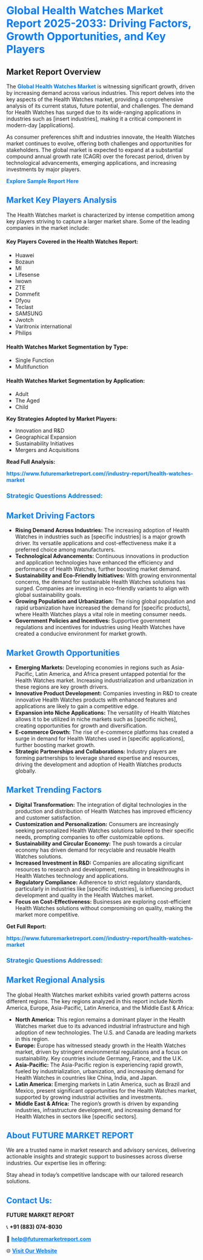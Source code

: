 <h1 style="color: #007BFF;">Global Health Watches Market Report 2025-2033: Driving Factors, Growth Opportunities, and Key Players</h1>

<section id="overview">
<h2>Market Report Overview</h2>
<p>The <a href="https://www.futuremarketreport.com//industry-report/health-watches-market" style="color: #007BFF; text-decoration: none;"><strong>Global Health Watches Market</strong></a> is witnessing significant growth, driven by increasing demand across various industries. This report delves into the key aspects of the Health Watches market, providing a comprehensive analysis of its current status, future potential, and challenges. The demand for Health Watches has surged due to its wide-ranging applications in industries such as [insert industries], making it a critical component in modern-day [applications].</p>
<p>As consumer preferences shift and industries innovate, the Health Watches market continues to evolve, offering both challenges and opportunities for stakeholders. The global market is expected to expand at a substantial compound annual growth rate (CAGR) over the forecast period, driven by technological advancements, emerging applications, and increasing investments by major players.</p>
</section>

<section id="overview">
<p><a href="https://www.futuremarketreport.com//request-sample/reportId=82963" style="color: #007BFF; text-decoration: none;"><strong>Explore Sample Report Here</strong></a></p>
</section>

<section id="key-players">
<h2 style="color: #007BFF;">Market Key Players Analysis</h2>
<p>The Health Watches market is characterized by intense competition among key players striving to capture a larger market share. Some of the leading companies in the market include:</p>
<h4>Key Players Covered in the Health Watches Report:</h4>
<ul><li>Huawei</li><li>Bozaun</li><li>MI</li><li>Lifesense</li><li>Iwown</li><li>ZTE</li><li>Dommefit</li><li>Dfyou</li><li>Teclast</li><li>SAMSUNG</li><li>Jwotch</li><li>Varitronix international</li><li>Philips</li></ul>
<h4>Health Watches Market Segmentation by Type:</h4>
<ul><li>Single Function</li><li>Multifunction</li></ul>

<h4>Health Watches Market Segmentation by Application:</h4>
<ul><li>Adult</li><li>The Aged</li><li>Child</li></ul>
<p><strong>Key Strategies Adopted by Market Players:</strong></p>
<ul>
<li>Innovation and R&D</li>
<li>Geographical Expansion</li>
<li>Sustainability Initiatives</li>
<li>Mergers and Acquisitions</li>
</ul>
</section>

<section>
<p><strong>Read Full Analysis: </strong></p><a href="https://www.futuremarketreport.com//industry-report/health-watches-market" style="color: #007BFF; text-decoration: none;"><strong>https://www.futuremarketreport.com//industry-report/health-watches-market</strong></a>
<h3 style="color: #007BFF;">Strategic Questions Addressed:</h3>
</section>

<section id="driving-factors">
<h2 style="color: #007BFF;">Market Driving Factors</h2>
<ul>
<li><strong>Rising Demand Across Industries:</strong> The increasing adoption of Health Watches in industries such as [specific industries] is a major growth driver. Its versatile applications and cost-effectiveness make it a preferred choice among manufacturers.</li>
<li><strong>Technological Advancements:</strong> Continuous innovations in production and application technologies have enhanced the efficiency and performance of Health Watches, further boosting market demand.</li>
<li><strong>Sustainability and Eco-Friendly Initiatives:</strong> With growing environmental concerns, the demand for sustainable Health Watches solutions has surged. Companies are investing in eco-friendly variants to align with global sustainability goals.</li>
<li><strong>Growing Population and Urbanization:</strong> The rising global population and rapid urbanization have increased the demand for [specific products], where Health Watches plays a vital role in meeting consumer needs.</li>
<li><strong>Government Policies and Incentives:</strong> Supportive government regulations and incentives for industries using Health Watches have created a conducive environment for market growth.</li>
</ul>
</section>

<section id="growth-opportunities">
<h2 style="color: #007BFF;">Market Growth Opportunities</h2>
<ul>
<li><strong>Emerging Markets:</strong> Developing economies in regions such as Asia-Pacific, Latin America, and Africa present untapped potential for the Health Watches market. Increasing industrialization and urbanization in these regions are key growth drivers.</li>
<li><strong>Innovative Product Development:</strong> Companies investing in R&D to create innovative Health Watches products with enhanced features and applications are likely to gain a competitive edge.</li>
<li><strong>Expansion into Niche Applications:</strong> The versatility of Health Watches allows it to be utilized in niche markets such as [specific niches], creating opportunities for growth and diversification.</li>
<li><strong>E-commerce Growth:</strong> The rise of e-commerce platforms has created a surge in demand for Health Watches used in [specific applications], further boosting market growth.</li>
<li><strong>Strategic Partnerships and Collaborations:</strong> Industry players are forming partnerships to leverage shared expertise and resources, driving the development and adoption of Health Watches products globally.</li>
</ul>
</section>

<section id="trending-factors">
<h2 style="color: #007BFF;">Market Trending Factors</h2>
<ul>
<li><strong>Digital Transformation:</strong> The integration of digital technologies in the production and distribution of Health Watches has improved efficiency and customer satisfaction.</li>
<li><strong>Customization and Personalization:</strong> Consumers are increasingly seeking personalized Health Watches solutions tailored to their specific needs, prompting companies to offer customizable options.</li>
<li><strong>Sustainability and Circular Economy:</strong> The push towards a circular economy has driven demand for recyclable and reusable Health Watches solutions.</li>
<li><strong>Increased Investment in R&D:</strong> Companies are allocating significant resources to research and development, resulting in breakthroughs in Health Watches technology and applications.</li>
<li><strong>Regulatory Compliance:</strong> Adherence to strict regulatory standards, particularly in industries like [specific industries], is influencing product development and quality in the Health Watches market.</li>
<li><strong>Focus on Cost-Effectiveness:</strong> Businesses are exploring cost-efficient Health Watches solutions without compromising on quality, making the market more competitive.</li>
</ul>
</section>

<section>
<p><strong>Get Full Report: </strong></p><a href="https://www.futuremarketreport.com//industry-report/health-watches-market" style="color: #007BFF; text-decoration: none;"><strong>https://www.futuremarketreport.com//industry-report/health-watches-market</strong></a>
<h3 style="color: #007BFF;">Strategic Questions Addressed:</h3>
</section>


<section id="regional-analysis">
<h2 style="color: #007BFF;">Market Regional Analysis</h2>
<p>The global Health Watches market exhibits varied growth patterns across different regions. The key regions analyzed in this report include North America, Europe, Asia-Pacific, Latin America, and the Middle East & Africa:</p>
<ul>
<li><strong>North America:</strong> This region remains a dominant player in the Health Watches market due to its advanced industrial infrastructure and high adoption of new technologies. The U.S. and Canada are leading markets in this region.</li>
<li><strong>Europe:</strong> Europe has witnessed steady growth in the Health Watches market, driven by stringent environmental regulations and a focus on sustainability. Key countries include Germany, France, and the U.K.</li>
<li><strong>Asia-Pacific:</strong> The Asia-Pacific region is experiencing rapid growth, fueled by industrialization, urbanization, and increasing demand for Health Watches in countries like China, India, and Japan.</li>
<li><strong>Latin America:</strong> Emerging markets in Latin America, such as Brazil and Mexico, present significant opportunities for the Health Watches market, supported by growing industrial activities and investments.</li>
<li><strong>Middle East & Africa:</strong> The region’s growth is driven by expanding industries, infrastructure development, and increasing demand for Health Watches in sectors like [specific sectors].</li>
</ul>
</section>

<footer>
<h2 style="color: #007BFF;">About FUTURE MARKET REPORT</h2>
<p>We are a trusted name in market research and advisory services, delivering actionable insights and strategic support to businesses across diverse industries. Our expertise lies in offering:</p>

<p>Stay ahead in today’s competitive landscape with our tailored research solutions.</p>

<h2 style="color: #007BFF;">Contact Us:</h2>
<p><strong>FUTURE MARKET REPORT</strong></p>
<p>📞 <strong>+91 (883) 074-8030</strong></p>
<p>📧 <strong><a href="mailto:help@futuremarketreport.com" style="color: #007BFF;">help@futuremarketreport.com</a></strong></p>
<p>🌐 <strong><a href="https://www.futuremarketreport.com/" style="color: #007BFF;">Visit Our Website</a></strong></p>
</footer>
